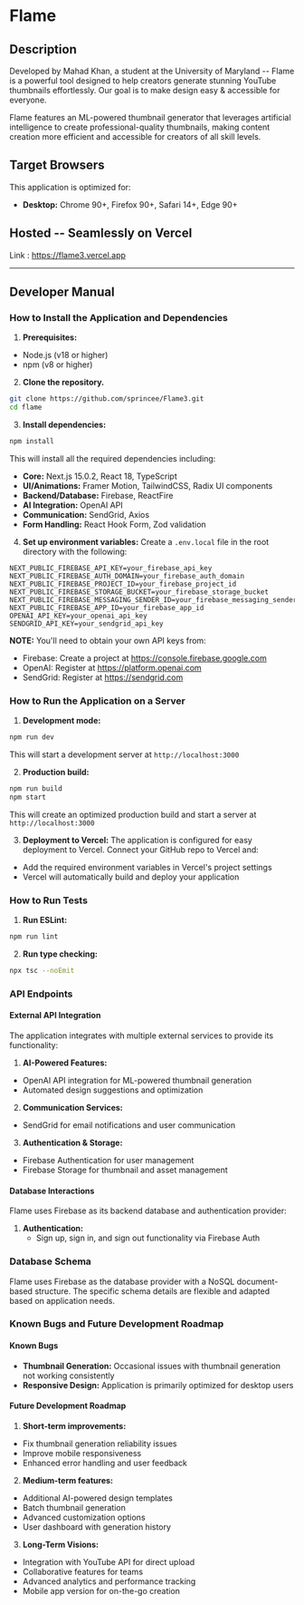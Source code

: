 # Flame 

## Description
Developed by Mahad Khan, a student at the University of Maryland -- Flame is a powerful tool designed to help creators generate stunning YouTube thumbnails effortlessly. Our goal is to make design easy & accessible for everyone. 

Flame features an ML-powered thumbnail generator that leverages artificial intelligence to create professional-quality thumbnails, making content creation more efficient and accessible for creators of all skill levels.

## Target Browsers
This application is optimized for:
- **Desktop:** Chrome 90+, Firefox 90+, Safari 14+, Edge 90+

## Hosted -- Seamlessly on Vercel
Link : https://flame3.vercel.app

---

## Developer Manual

### How to Install the Application and Dependencies

1. **Prerequisites:**
- Node.js (v18 or higher)
- npm (v8 or higher)

2. **Clone the repository.**
```bash
git clone https://github.com/sprincee/Flame3.git
cd flame
```

3. **Install dependencies:**
```bash
npm install
```
This will install all the required dependencies including:
- **Core:** Next.js 15.0.2, React 18, TypeScript
- **UI/Animations:** Framer Motion, TailwindCSS, Radix UI components
- **Backend/Database:** Firebase, ReactFire
- **AI Integration:** OpenAI API
- **Communication:** SendGrid, Axios
- **Form Handling:** React Hook Form, Zod validation

4. **Set up environment variables:**
Create a `.env.local` file in the root directory with the following:
```
NEXT_PUBLIC_FIREBASE_API_KEY=your_firebase_api_key
NEXT_PUBLIC_FIREBASE_AUTH_DOMAIN=your_firebase_auth_domain
NEXT_PUBLIC_FIREBASE_PROJECT_ID=your_firebase_project_id
NEXT_PUBLIC_FIREBASE_STORAGE_BUCKET=your_firebase_storage_bucket
NEXT_PUBLIC_FIREBASE_MESSAGING_SENDER_ID=your_firebase_messaging_sender_id
NEXT_PUBLIC_FIREBASE_APP_ID=your_firebase_app_id
OPENAI_API_KEY=your_openai_api_key
SENDGRID_API_KEY=your_sendgrid_api_key
```

**NOTE:** You'll need to obtain your own API keys from:
- Firebase: Create a project at https://console.firebase.google.com
- OpenAI: Register at https://platform.openai.com
- SendGrid: Register at https://sendgrid.com

### How to Run the Application on a Server

1. **Development mode:**
```bash
npm run dev
```
This will start a development server at `http://localhost:3000`

2. **Production build:**
```bash
npm run build
npm start
```
This will create an optimized production build and start a server at `http://localhost:3000`

3. **Deployment to Vercel:**
The application is configured for easy deployment to Vercel. Connect your GitHub repo to Vercel and:
- Add the required environment variables in Vercel's project settings
- Vercel will automatically build and deploy your application

### How to Run Tests

1. **Run ESLint:**
```bash
npm run lint
```

2. **Run type checking:**
```bash
npx tsc --noEmit
```

### API Endpoints

#### External API Integration

The application integrates with multiple external services to provide its functionality:

1. **AI-Powered Features:**
- OpenAI API integration for ML-powered thumbnail generation
- Automated design suggestions and optimization

2. **Communication Services:**
- SendGrid for email notifications and user communication

3. **Authentication & Storage:**
- Firebase Authentication for user management
- Firebase Storage for thumbnail and asset management

#### Database Interactions

Flame uses Firebase as its backend database and authentication provider:

1. **Authentication:**
   - Sign up, sign in, and sign out functionality via Firebase Auth

### Database Schema

Flame uses Firebase as the database provider with a NoSQL document-based structure. The specific schema details are flexible and adapted based on application needs.

### Known Bugs and Future Development Roadmap

#### Known Bugs
- **Thumbnail Generation:** Occasional issues with thumbnail generation not working consistently
- **Responsive Design:** Application is primarily optimized for desktop users

#### Future Development Roadmap
1. **Short-term improvements:**
- Fix thumbnail generation reliability issues
- Improve mobile responsiveness
- Enhanced error handling and user feedback

2. **Medium-term features:**
- Additional AI-powered design templates
- Batch thumbnail generation
- Advanced customization options
- User dashboard with generation history

3. **Long-Term Visions:**
- Integration with YouTube API for direct upload
- Collaborative features for teams
- Advanced analytics and performance tracking
- Mobile app version for on-the-go creation
